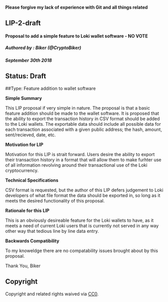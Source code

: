 **Please forgive my lack of experience with Git and all things related**
## LIP-2-draft
#### Proposal to add a simple feature to Loki wallet software - NO VOTE
##### Authored by : Biker (@CryptoBiker)
##### September 30th 2018
## Status: Draft
##Type: Feature addition to wallet software


<!--You can leave these HTML comments in your merged LIP and delete the visible duplicate text guides, they will not appear and may be helpful to refer to if you edit it again. This is the suggested template for new LIPs. Note that an LIP number will be assigned by an editor. When opening a pull request to submit your LIP.-->

**Simple Summary**
<!--"If you can't explain it simply, you don't understand it well enough." Provide a simplified and layman-accessible explanation of the LIP.-->
This LIP proposal if very simple in nature. The proposal is that a basic feature addition should be made to the wallet software. It is proposed that the ability to export the transaction history in CSV format should be added to the Loki wallets. The exportable data should include all possible data for each transaction associated with a given public address; the hash, amount, sent/recieved, date, etc.

**Motivation for LIP**
<!--The motivation is critical for LIPs that want to change the Loki or Lokinet protocol. It should clearly explain why the existing protocol specification is inadequate to address the problem that the LIP solves. LIP submissions without sufficient motivation may be rejected outright.-->
Motivation for this LIP is strait forward. Users desire the ability to export their transaction history in a format that will allow them to make furhter use of all information revolving around their transactional use of the Loki cryptocurrency.

**Technical Specifications**
<!--The technical specification should describe the syntax and semantics of any new feature. The specification should be detailed enough to allow competing, interoperable implementations of Loki or Lokinet on Different platforms-->
CSV format is requested, but the author of this LIP defers judgement to Loki developers of what file format the data should be exported in, so long as it meets the desired functionality of this proposal.

**Rationale for this LIP**
<!--The rationale fleshes out the specification by describing what motivated the design and why particular design decisions were made. It should describe alternate designs that were considered and related work. The rationale may also provide evidence of consensus within the community, and should discuss important objections or concerns raised during discussion.-->
This is an obviously desireable feature for the Loki wallets to have, as it meets a need of current Loki users that is currently not served in any way other way that tedious line by line data entry.

**Backwards Compatibility**
<!--All LIPs that introduce backwards incompatibilities must include a section describing these incompatibilities and their severity. The LIP must explain how the author proposes to deal with these incompatibilities. LIP submissions without a sufficient backwards compatibility treatise may be rejected outright.-->
To my knoweldge there are no compatability issues brought about by this proposal.


Thank You,
Biker

## Copyright
Copyright and related rights waived via [CC0](https://creativecommons.org/publicdomain/zero/1.0/).
